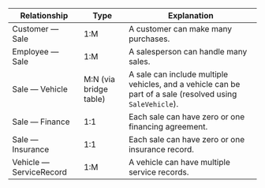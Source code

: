 
| Relationship            | Type                   | Explanation                                                                                               |
| ----------------------- | ---------------------- | --------------------------------------------------------------------------------------------------------- |
| Customer — Sale         | 1:M                    | A customer can make many purchases.                                                                       |
| Employee — Sale         | 1:M                    | A salesperson can handle many sales.                                                                      |
| Sale — Vehicle          | M:N (via bridge table) | A sale can include multiple vehicles, and a vehicle can be part of a sale (resolved using `SaleVehicle`). |
| Sale — Finance          | 1:1                    | Each sale can have zero or one financing agreement.                                                       |
| Sale — Insurance        | 1:1                    | Each sale can have zero or one insurance record.                                                          |
| Vehicle — ServiceRecord | 1:M                    | A vehicle can have multiple service records.                                                              |
